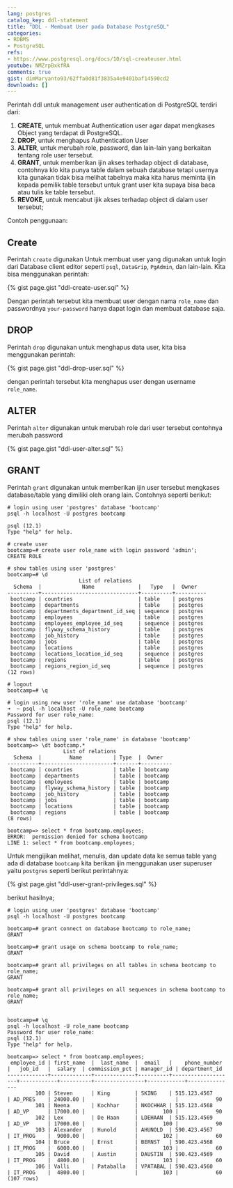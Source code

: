 ```yaml
---
lang: postgres
catalog_key: ddl-statement
title: "DDL - Membuat User pada Database PostgreSQL"
categories:
- RDBMS
- PostgreSQL
refs: 
- https://www.postgresql.org/docs/10/sql-createuser.html
youtube: NMZrpBxkfRA
comments: true
gist: dimMaryanto93/62ffa0d81f3835a4e9401baf14590cd2
downloads: []
---
```


Perintah ddl untuk management user authentication di PostgreSQL terdiri dari:

1. **CREATE**, untuk membuat Authentication user agar dapat mengkases Object yang terdapat di PostgreSQL.
2. **DROP**, untuk menghapus Authentication User
3. **ALTER**, untuk merubah role, password, dan lain-lain yang berkaitan tentang role user tersebut.
4. **GRANT**, untuk memberikan ijin akses terhadap object di database, contohnya klo kita punya table dalam sebuah database tetapi usernya kita gunakan tidak bisa melihat tabelnya maka kita harus meminta ijin kepada pemilik table tersebut untuk grant user kita supaya bisa baca atau tulis ke table tersebut.
5. **REVOKE**, untuk mencabut ijik akses terhadap object di dalam user tersebut;

Contoh penggunaan:

<!--more-->

## Create

Perintah `create` digunakan Untuk membuat user yang digunakan untuk login dari Database client editor seperti `psql`, `DataGrip`, `PgAdmin`, dan lain-lain. Kita bisa menggunakan perintah:

{% gist page.gist "ddl-create-user.sql" %}

Dengan perintah tersebut kita membuat user dengan nama `role_name` dan passwordnya `your-password` hanya dapat login dan membuat database saja.

## DROP

Perintah `drop` digunakan untuk menghapus data user, kita bisa menggunakan perintah: 

{% gist page.gist "ddl-drop-user.sql" %}

dengan perintah tersebut kita menghapus user dengan username `role_name`.

## ALTER

Perintah `alter` digunakan untuk merubah role dari user tersebut contohnya merubah password

{% gist page.gist "ddl-user-alter.sql" %}

## GRANT

Perintah `grant` digunakan untuk memberikan ijin user tersebut mengkases database/table yang dimiliki oleh orang lain. Contohnya seperti berikut:

```postgresql-console
# login using user 'postgres' database 'bootcamp'
psql -h localhost -U postgres bootcamp

psql (12.1)
Type "help" for help.

# create user 
bootcamp=# create user role_name with login password 'admin';
CREATE ROLE

# show tables using user 'postgres'
bootcamp=# \d
                       List of relations
  Schema  |             Name              |   Type   |  Owner   
----------+-------------------------------+----------+----------
 bootcamp | countries                     | table    | postgres
 bootcamp | departments                   | table    | postgres
 bootcamp | departments_department_id_seq | sequence | postgres
 bootcamp | employees                     | table    | postgres
 bootcamp | employees_employee_id_seq     | sequence | postgres
 bootcamp | flyway_schema_history         | table    | postgres
 bootcamp | job_history                   | table    | postgres
 bootcamp | jobs                          | table    | postgres
 bootcamp | locations                     | table    | postgres
 bootcamp | locations_location_id_seq     | sequence | postgres
 bootcamp | regions                       | table    | postgres
 bootcamp | regions_region_id_seq         | sequence | postgres
(12 rows)

# logout
bootcamp=# \q

# login using new user 'role_name' use database 'bootcamp'
➜  ~ psql -h localhost -U role_name bootcamp
Password for user role_name: 
psql (12.1)
Type "help" for help.

# show tables using user 'role_name' in database 'bootcamp'
bootcamp=> \dt bootcamp.*
                  List of relations
  Schema  |         Name          | Type  |  Owner   
----------+-----------------------+-------+----------
 bootcamp | countries             | table | bootcamp
 bootcamp | departments           | table | bootcamp
 bootcamp | employees             | table | bootcamp
 bootcamp | flyway_schema_history | table | bootcamp
 bootcamp | job_history           | table | bootcamp
 bootcamp | jobs                  | table | bootcamp
 bootcamp | locations             | table | bootcamp
 bootcamp | regions               | table | bootcamp
(8 rows)

bootcamp=> select * from bootcamp.employees;
ERROR:  permission denied for schema bootcamp
LINE 1: select * from bootcamp.employees;
```

Untuk mengijikan melihat, menulis, dan update data ke semua table yang ada di database `bootcamp` kita berikan ijin menggunakan user superuser yaitu `postgres` seperti berikut perintahnya:

{% gist page.gist "ddl-user-grant-privileges.sql" %}

berikut hasilnya;

```postgresql-console
# login using user 'postgres' database 'bootcamp'
psql -h localhost -U postgres bootcamp

bootcamp=# grant connect on database bootcamp to role_name;
GRANT

bootcamp=# grant usage on schema bootcamp to role_name;
GRANT

bootcamp=# grant all privileges on all tables in schema bootcamp to role_name;
GRANT

bootcamp=# grant all privileges on all sequences in schema bootcamp to role_name;
GRANT


bootcamp=# \q
psql -h localhost -U role_name bootcamp
Password for user role_name: 
psql (12.1)
Type "help" for help.

bootcamp=> select * from bootcamp.employees;
 employee_id | first_name  |  last_name  |  email   |    phone_number    |   job_id   |  salary  | commission_pct | manager_id | department_id 
-------------+-------------+-------------+----------+--------------------+------------+----------+----------------+------------+---------------
         100 | Steven      | King        | SKING    | 515.123.4567       | AD_PRES    | 24000.00 |                |            |            90
         101 | Neena       | Kochhar     | NKOCHHAR | 515.123.4568       | AD_VP      | 17000.00 |                |        100 |            90
         102 | Lex         | De Haan     | LDEHAAN  | 515.123.4569       | AD_VP      | 17000.00 |                |        100 |            90
         103 | Alexander   | Hunold      | AHUNOLD  | 590.423.4567       | IT_PROG    |  9000.00 |                |        102 |            60
         104 | Bruce       | Ernst       | BERNST   | 590.423.4568       | IT_PROG    |  6000.00 |                |        103 |            60
         105 | David       | Austin      | DAUSTIN  | 590.423.4569       | IT_PROG    |  4800.00 |                |        103 |            60
         106 | Valli       | Pataballa   | VPATABAL | 590.423.4560       | IT_PROG    |  4800.00 |                |        103 |            60
(107 rows)
```